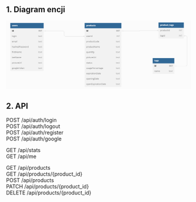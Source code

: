 ## 1. Diagram encji

![Alt diagram encji](./entity_diagram.png)

## 2. API

POST /api/auth/login  
POST /api/auth/logout  
POST /api/auth/register  
POST /api/auth/google

GET /api/stats  
GET /api/me

GET /api/products  
GET /api/products/{product_id}  
POST /api/products  
PATCH /api/products/{product_id}  
DELETE /api/products/{product_id}
